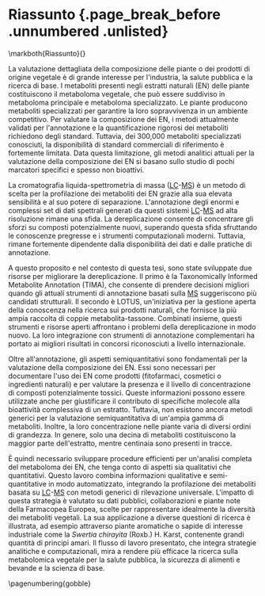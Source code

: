 # Riassunto {.page_break_before .unnumbered .unlisted}
\markboth{Riassunto}{}

La valutazione dettagliata della composizione delle piante o dei prodotti di origine vegetale è di grande interesse per l'industria, la salute pubblica e la ricerca di base.
I metaboliti presenti negli estratti naturali (EN) delle piante costituiscono il metaboloma vegetale, che può essere suddiviso in metaboloma principale e metaboloma specializzato.
Le piante producono metaboliti specializzati per garantire la loro sopravvivenza in un ambiente competitivo.
Per valutare la composizione dei EN, i metodi attualmente validati per l'annotazione e la quantificazione rigorosi dei metaboliti richiedono degli standard.
Tuttavia, dei 300,000 metaboliti specializzati conosciuti, la disponibilità di standard commerciali di riferimento è fortemente limitata.
Data questa limitazione, gli metodi analitici attuali per la valutazione della composizione dei EN si basano sullo studio di pochi marcatori specifici e spesso non bioattivi.

La cromatografia liquida-spettrometria di massa ([LC](#lc)-[MS](#ms)) è un metodo di scelta per la profilazione dei metaboliti dei EN grazie alla sua elevata sensibilità e al suo potere di separazione.
L'annotazione degli enormi e complessi set di dati spettrali generati da questi sistemi [LC](#lc)-[MS](#ms) ad alta risoluzione rimane una sfida.
La dereplicazione consente di concentrare gli sforzi su composti potenzialmente nuovi, superando questa sfida sfruttando le conoscenze pregresse e i strumenti computazionali moderni.
Tuttavia, rimane fortemente dipendente dalla disponibilità dei dati e dalle pratiche di annotazione.

A questo proposito e nel contesto di questa tesi, sono state sviluppate due risorse per migliorare la dereplicazione.
Il primo è la Taxonomically Informed Metabolite Annotation (TIMA), che consente di prendere decisioni migliori quando gli attuali strumenti di annotazione basati sulla [MS](#ms) suggeriscono più candidati strutturali.
Il secondo è LOTUS, un'iniziativa per la gestione aperta della conoscenza nella ricerca sui prodotti naturali, che fornisce la più ampia raccolta di coppie metabolita-tassone.
Combinati insieme, questi strumenti e risorse aperti affrontano i problemi della dereplicazione in modo nuovo.
La loro integrazione con strumenti di annotazione complementari ha portato ai migliori risultati in concorsi riconosciuti a livello internazionale.

Oltre all'annotazione, gli aspetti semiquantitativi sono fondamentali per la valutazione della composizione dei EN.
Essi sono necessari per documentare l'uso dei EN come prodotti (fitofarmaci, cosmetici o ingredienti naturali) e per valutare la presenza e il livello di concentrazione di composti potenzialmente tossici.
Queste informazioni possono essere utilizzate anche per giustificare il contributo di specifiche molecole alla bioattività complessiva di un estratto.
Tuttavia, non esistono ancora metodi generici per la valutazione semiquantitativa di un'ampia gamma di metaboliti.
Inoltre, la loro concentrazione nelle piante varia di diversi ordini di grandezza.
In genere, solo una decina di metaboliti costituiscono la maggior parte dell'estratto, mentre centinaia sono presenti in tracce.

È quindi necessario sviluppare procedure efficienti per un'analisi completa del metaboloma dei EN, che tenga conto di aspetti sia qualitativi che quantitativi.
Questo lavoro combina informazioni qualitative e semi-quantitative in modo automatizzato, integrando la profilazione dei metaboliti basata su [LC](#lc)-[MS](#ms) con metodi generici di rilevazione universale.
L'impatto di questa strategia è valutato su dati pubblici, collaborazioni e piante note della Farmacopea Europea, scelte per rappresentare idealmente la diversità dei metaboliti vegetali.
La sua applicazione a diverse questioni di ricerca è illustrata, ad esempio attraverso piante aromatiche o sapide di interesse industriale come la *Swertia chirayita* (Roxb.) H. Karst, contenente grandi quantità di principi amari.
Il flusso di lavoro presentato, che integra strategie analitiche e computazionali, mira a rendere più efficace la ricerca sulla metabolomica vegetale per la salute pubblica, la sicurezza di alimenti e bevande e la scienza di base.

\pagenumbering{gobble}